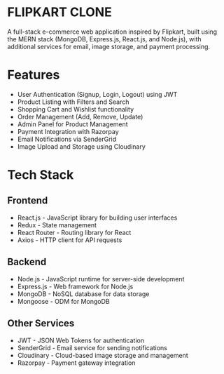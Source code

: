 # FLIPKART CLONE

A full-stack e-commerce web application inspired by Flipkart, built using the MERN stack (MongoDB, Express.js, React.js, and Node.js), with additional services for email, image storage, and payment processing.

# Features
- User Authentication (Signup, Login, Logout) using JWT
- Product Listing with Filters and Search
- Shopping Cart and Wishlist functionality
- Order Management (Add, Remove, Update)
- Admin Panel for Product Management
- Payment Integration with Razorpay
- Email Notifications via SenderGrid
- Image Upload and Storage using Cloudinary

# Tech Stack
 ## Frontend
- React.js - JavaScript library for building user interfaces
- Redux - State management
- React Router - Routing library for React
- Axios - HTTP client for API requests
## Backend
- Node.js - JavaScript runtime for server-side development
- Express.js - Web framework for Node.js
- MongoDB - NoSQL database for data storage
- Mongoose - ODM for MongoDB
## Other Services
- JWT - JSON Web Tokens for authentication
- SenderGrid - Email service for sending notifications
- Cloudinary - Cloud-based image storage and management
- Razorpay - Payment gateway integration


